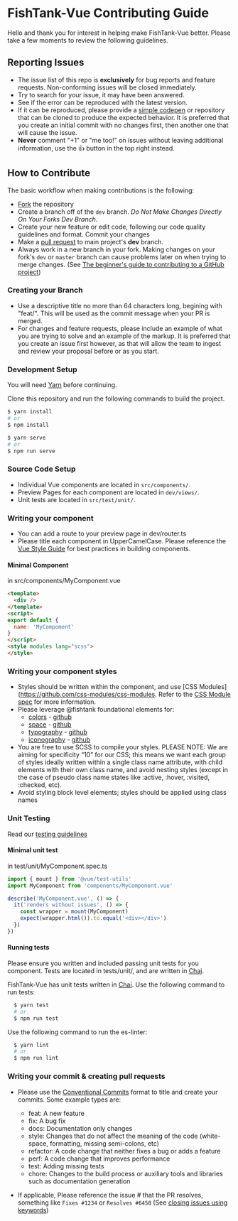 # FishTank-Vue Contributing Guide
Hello and thank you for interest in helping make FishTank-Vue better. Please take a few moments to review the following guidelines.

## Reporting Issues
* The issue list of this repo is <strong>exclusively</strong> for bug reports and feature requests. Non-conforming issues will be closed immediately.
* Try to search for your issue, it may have been answered.
* See if the error can be reproduced with the latest version.
* If it can be reproduced, please provide a [simple codepen](https://codepen.io) or repository that can be cloned to produce the expected behavior. It is preferred that you create an initial commit with no changes first, then another one that will cause the issue. 
* **Never** comment "+1" or "me too!" on issues without leaving additional information, use the :+1: button in the top right instead.

## How to Contribute

The basic workflow when making contributions is the following:

* [Fork](https://github.com/bloombergbna/fishtank-vue/fork) the repository
* Create a branch off of the `dev` branch. _Do Not Make Changes Directly On Your Forks Dev Branch_.
* Create your new feature or edit code, following our code quality guidelines and format. Commit your changes
* Make a [pull request](https://help.github.com/articles/using-pull-requests) to main project's **dev** branch.
* Always work in a new branch in your fork. Making changes on your fork's `dev` or `master` branch can cause problems later on when trying to merge changes. (See [The beginner's guide to contributing to a GitHub project](https://akrabat.com/the-beginners-guide-to-contributing-to-a-github-project/))

### Creating your Branch
* Use a descriptive title no more than 64 characters long, begining with "feat/". This will be used as the commit message when your PR is merged. 
* For changes and feature requests, please include an example of what you are trying to solve and an example of the markup. It is preferred that you create an issue first however, as that will allow the team to ingest and review your proposal before or as you start.

### Development Setup
You will need [Yarn](https://yarnpkg.com/lang/en/) before continuing.

Clone this repository and run the following commands to build the project.
``` sh
$ yarn install 
# or
$ npm install

$ yarn serve
# or
$ npm run serve
```

### Source Code Setup
* Individual Vue components are located in `src/components/`.
* Preview Pages for each component are located in `dev/views/`.
* Unit tests are located in `src/test/unit/`.

### Writing your component
* You can add a route to your preview page in dev/router.ts
* Please title each component in UpperCamelCase. Please reference the [Vue Style Guide](https://vuejs.org/v2/style-guide/) for best practices in building components.

#### Minimal Component
in src/components/MyComponent.vue
```html
<template>
  <div />
</template>
<script>
export default {
  name: 'MyCompoment'
}
</script>
<style modules lang="scss">
</style>
```

### Writing your component styles
* Styles should be written within the component, and use [CSS Modules](https://github.com/css-modules/css-modules. Refer to the [CSS Module spec](https://github.com/css-modules/css-modules) for more information.
* Please leverage @fishtank foundational elements for: 
  * [colors](https://www.npmjs.com/package/@fishtank/colors) - [github](https://github.com/bloombergbna/fishtank-colors)
  * [space](https://www.npmjs.com/package/@fishtank/space) - [github](https://github.com/bloombergbna/fishtank-space)
  * [typography](https://www.npmjs.com/package/@fishtank/type) - [github](https://github.com/bloombergbna/fishtank-type)
  * [iconography](https://www.npmjs.com/package/@fishtank/icons) - [github](https://github.com/bloombergbna/fishtank-icons)
* You are free to use SCSS to compile your styles. PLEASE NOTE: We are aiming for specificity “10” for our CSS; this means we want each group of styles ideally written within a single class name attribute, with child elements with their own class name, and avoid nesting styles (except in the case of pseudo class name states like :active, :hover, :visited, :checked, etc).
* Avoid styling block level elements; styles should be applied using class names

### Unit Testing
Read our [testing guidelines](TESTING.md)
#### Minimal unit test
in test/unit/MyComponent.spec.ts
```js
import { mount } from '@vue/test-utils'
import MyComponent from 'components/MyComponent.vue'

describe('MyComponent.vue', () => {
  it('renders without issues', () => {
    const wrapper = mount(MyComponent)
    expect(wrapper.html()).to.equal('<div></div>')
  })
})
```

#### Running tests
Please ensure you written and included passing unit tests for you component. Tests are located in tests/unit/, and are written in [Chai](http://www.chaijs.com/).

FishTank-Vue has unit tests written in [Chai](http://www.chaijs.com/). 
Use the following command to run tests: 
```sh
  $ yarn test
  # or
  $ npm run test
```

Use the following command to run the es-linter: 
```sh
  $ yarn lint
  # or
  $ npm run lint
```

### Writing your commit & creating pull requests
* Please use the [Conventional Commits](https://conventionalcommits.org/) format to title and create your commits. Some example types are:
  * feat: A new feature
  * fix: A bug fix
  * docs: Documentation only changes
  * style: Changes that do not affect the meaning of the code (white-space, formatting, missing semi-colons, etc)
  * refactor: A code change that neither fixes a bug or adds a feature
  * perf: A code change that improves performance
  * test: Adding missing tests
  * chore: Changes to the build process or auxiliary tools and libraries such as documentation generation

* If applicable, Please reference the issue # that the PR resolves, something like `Fixes #1234` or `Resolves #6458` (See [closing issues using keywords](https://help.github.com/articles/closing-issues-using-keywords/))